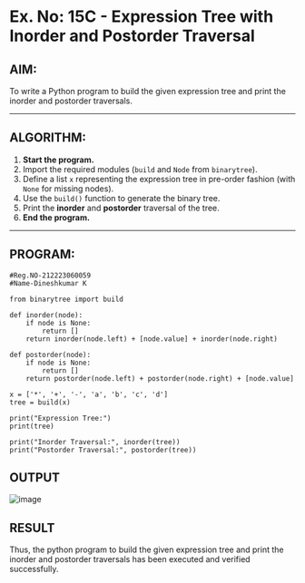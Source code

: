 # Ex. No: 15C - Expression Tree with Inorder and Postorder Traversal

## AIM:
To write a Python program to build the given expression tree and print the inorder and postorder traversals.

---

## ALGORITHM:

1. **Start the program.**
2. Import the required modules (`build` and `Node` from `binarytree`).
3. Define a list `x` representing the expression tree in pre-order fashion (with `None` for missing nodes).
4. Use the `build()` function to generate the binary tree.
5. Print the **inorder** and **postorder** traversal of the tree.
6. **End the program.**

---

## PROGRAM:

```
#Reg.NO-212223060059
#Name-Dineshkumar K

from binarytree import build

def inorder(node):
    if node is None:
        return []
    return inorder(node.left) + [node.value] + inorder(node.right)

def postorder(node):
    if node is None:
        return []
    return postorder(node.left) + postorder(node.right) + [node.value]

x = ['*', '+', '-', 'a', 'b', 'c', 'd']
tree = build(x)

print("Expression Tree:")
print(tree)

print("Inorder Traversal:", inorder(tree))
print("Postorder Traversal:", postorder(tree))

```

## OUTPUT

![image](https://github.com/user-attachments/assets/d2f98c85-0a57-4a38-b69a-abfc55f584d8)


## RESULT
Thus, the python program to build the given expression tree and print the inorder and postorder traversals has been executed and verified successfully.

